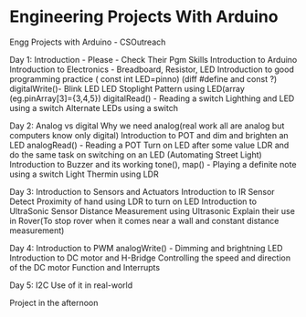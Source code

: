 # Engineering Projects With Arduino

Engg Projects with Arduino - CSOutreach 

Day 1:
Introduction - Please - Check Their Pgm Skills
Introduction to Arduino
Introduction to Electronics - Breadboard, Resistor, LED
Introduction to good programming practice ( const int LED=pinno) (diff #define and const ?)
digitalWrite()- Blink LED
		LED Stoplight
		Pattern using LED(array (eg.pinArray[3]={3,4,5})
digitalRead() - Reading a switch
		Lighthing and LED using a switch
		Alternate LEDs using a switch

Day 2:
Analog vs digital
Why we need analog(real work all are analog but computers know only digital)
Introduction to POT and dim and brighten an LED
analogRead() -  Reading a POT
		Turn on LED after some value
		LDR and do the same task on switching on an LED (Automating Street Light)
Introduction to Buzzer and its working
tone(), map() - Playing a definite note using a switch
		Light Thermin using LDR
    
    
Day 3:
Introduction to Sensors and Actuators
Introduction to IR Sensor
Detect Proximity of hand using LDR to turn on LED
Introduction to UltraSonic Sensor 
Distance Measurement using Ultrasonic
Explain their use in Rover(To stop rover when it comes near a wall and constant distance measurement)

Day 4: 
Introduction to PWM
analogWrite() - Dimming and brightning LED		
Introduction to DC motor and H-Bridge
Controlling the speed and direction of the DC motor
Function and Interrupts


Day 5:
I2C
Use of it in real-world

Project in the afternoon



		
